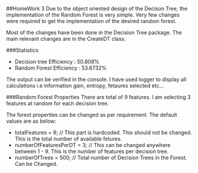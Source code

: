 ##HomeWork 3
Due to the object oriented design of the Decison Tree, the implementation of the Random Forest is very simple.
Very few changes were required to get the implementation of the desired random forest.

Most of the changes have been done in the Decision Tree package. The main relevant changes
are in the CreateDT class.

###Statistics
- Decision tree Efficiency : 50.808%
- Random Forest Efficiency : 53.6732%

The output can be verified in the console. I have used logger to display all calculations i.e information gain, entropy, fetaures selected etc... 


###Random Forest Properties
There are total of 9 features. I am selecting 3 features at random for each decision tree.

The forest properties can be changed as per requirement.
The default values are as below:
 - totalFeatures = 9; // This part is hardcoded. This should not be changed. This is the total number of available fetures.
 - numberOfFeaturesPerDT = 3; // This can be changed anywhere between 1 - 9. This is the number of features per decision tree.
 - numberOfTrees = 500; // Total number of Decision Trees in the Forest. Can be Changed.
